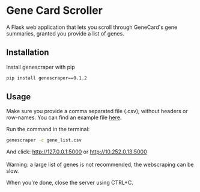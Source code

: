 # Gene Card Scroller
A Flask web application that lets you scroll through GeneCard's gene summaries, granted you provide a list of genes.


## Installation
Install genescraper with pip
```bash
pip install genescraper==0.1.2
```
## Usage
Make sure you provide a comma separated file (.csv), without headers or row-names. You can find an example file [here](https://github.com/branco-heuts/genescraper/blob/master/gene_list.csv).

Run the command in the terminal:
```bash 
genescraper -c gene_list.csv
```


And click: http://127.0.0.1:5000 or http://10.252.0.13:5000
<br></br>
Warning: a large list of genes is not recommended, the webscraping can be slow.

When you're done, close the server using CTRL+C.
